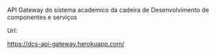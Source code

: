 API Gateway do sistema academico da cadeira de Desenvolvimento de componentes e serviços


Url:

https://dcs-api-gateway.herokuapp.com/